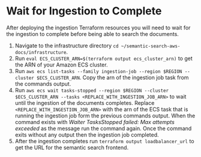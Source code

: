 # Wait for Ingestion to Complete
After deploying the ingestion Terraform resources you will need to wait for the ingestion to complete before being able to search the documents.
1. Navigate to the infrastructure directory `cd ~/semantic-search-aws-docs/infrastructure`.
1. Run `eval ECS_CLUSTER_ARN=$(terraform output ecs_cluster_arn)` to get the ARN of your Amazon ECS cluster.
2. Run `aws ecs list-tasks --family ingestion-job --region $REGION --cluster $ECS_CLUSTER_ARN`. Copy the arn of the ingestion job task from the commands output.
3. Run `aws ecs wait tasks-stopped --region $REGION --cluster $ECS_CLUSTER_ARN --tasks <REPLACE_WITH_INGESTION_JOB_ARN>` to wait until the ingestion of the documents completes. Replace `<REPLACE_WITH_INGESTION_JOB_ARN>` with the arn of the ECS task that is running the ingestion job form the previous commands output. When the command exists with _Waiter TasksStopped failed: Max attempts exceeded_ as the message run the command again. Once the command exits without any output then the ingestion job completed.
4. After the ingestion completes run `terraform output loadbalancer_url` to get the URL for the semantic search frontend.